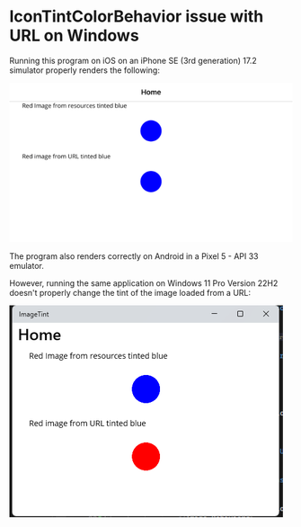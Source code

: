 # IconTintColorBehavior issue with URL on Windows

Running this program on iOS on an iPhone SE (3rd generation) 17.2 simulator properly renders the following:

![image](doc/imageTintiPhone.png)

The program also renders correctly on Android in a Pixel 5 - API 33 emulator.

However, running the same application on Windows 11 Pro Version 22H2 doesn't properly change the tint of the image loaded from a URL:

![image](doc/imageTintWindows.png)